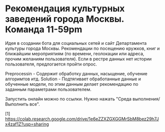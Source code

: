 # Рекомендация культурных заведений города Москвы. Команда 11-59pm

Идея в создании бота для социальных сетей и сайт Департамента культуры города Москвы. Рекомендации по посещению кружков, книг и ближайшим мероприятиям (по времени, геолокации или адреса, прочим желаниям пользователя). Если в рестре данных нет истории пользователя, предлогается пройти опрос.

Preprocessin - Содержит обработку данных, насыщение, обучение алгоримтов итд.
Solution - Подтягивает обработанные данные и обученные модели, по этим данным делает рекомендацию по заданным параметрами пользователем. 

Запустить онлайн можно по ссылки. Нужно нажать "Среда выполнения/Выполнить все".

[1] https://colab.research.google.com/drive/1e6eZZXZGXGGMrSbM8bez29h7Jx4zaf1Z?usp=sharing


